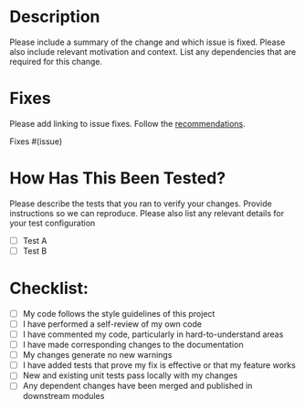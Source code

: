 # Description

Please include a summary of the change and which issue is fixed. Please also include relevant motivation and context. List any dependencies that are required for this change.

# Fixes

Please add linking to issue fixes. Follow the [recommendations](https://docs.github.com/en/issues/tracking-your-work-with-issues/linking-a-pull-request-to-an-issue).

Fixes #(issue)

# How Has This Been Tested?

Please describe the tests that you ran to verify your changes. Provide instructions so we can reproduce. Please also list any relevant details for your test configuration

- [ ] Test A
- [ ] Test B

# Checklist:

- [ ] My code follows the style guidelines of this project
- [ ] I have performed a self-review of my own code
- [ ] I have commented my code, particularly in hard-to-understand areas
- [ ] I have made corresponding changes to the documentation
- [ ] My changes generate no new warnings
- [ ] I have added tests that prove my fix is effective or that my feature works
- [ ] New and existing unit tests pass locally with my changes
- [ ] Any dependent changes have been merged and published in downstream modules
